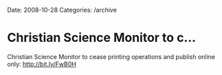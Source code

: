Date: 2008-10-28
Categories: /archive

# Christian Science Monitor to c...

Christian Science Monitor to cease printing operations and publish online only: http://bit.ly/FwB0H

